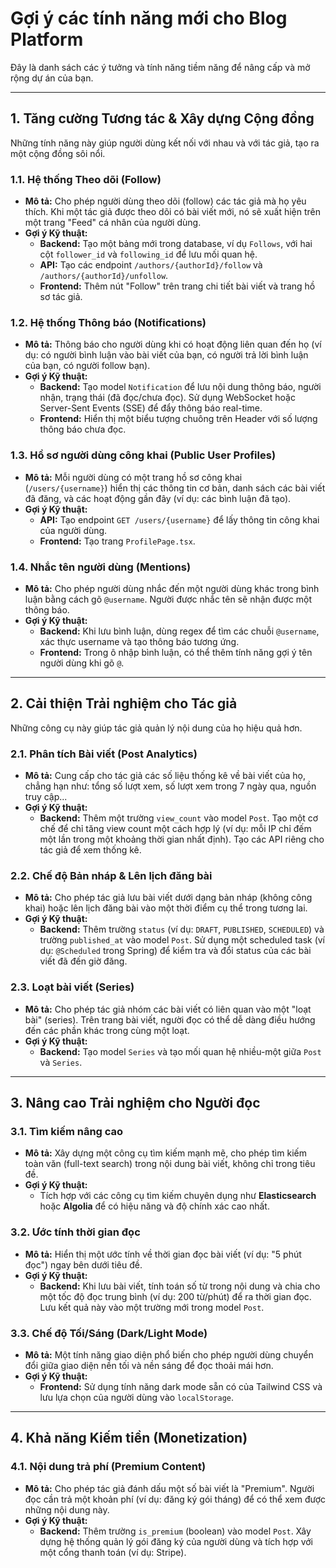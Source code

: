 # Gợi ý các tính năng mới cho Blog Platform

Đây là danh sách các ý tưởng và tính năng tiềm năng để nâng cấp và mở rộng dự án của bạn.

---

## 1. Tăng cường Tương tác & Xây dựng Cộng đồng

Những tính năng này giúp người dùng kết nối với nhau và với tác giả, tạo ra một cộng đồng sôi nổi.

### 1.1. Hệ thống Theo dõi (Follow)
-   **Mô tả:** Cho phép người dùng theo dõi (follow) các tác giả mà họ yêu thích. Khi một tác giả được theo dõi có bài viết mới, nó sẽ xuất hiện trên một trang "Feed" cá nhân của người dùng.
-   **Gợi ý Kỹ thuật:**
    -   **Backend:** Tạo một bảng mới trong database, ví dụ `Follows`, với hai cột `follower_id` và `following_id` để lưu mối quan hệ.
    -   **API:** Tạo các endpoint `/authors/{authorId}/follow` và `/authors/{authorId}/unfollow`.
    -   **Frontend:** Thêm nút "Follow" trên trang chi tiết bài viết và trang hồ sơ tác giả.

### 1.2. Hệ thống Thông báo (Notifications)
-   **Mô tả:** Thông báo cho người dùng khi có hoạt động liên quan đến họ (ví dụ: có người bình luận vào bài viết của bạn, có người trả lời bình luận của bạn, có người follow bạn).
-   **Gợi ý Kỹ thuật:**
    -   **Backend:** Tạo model `Notification` để lưu nội dung thông báo, người nhận, trạng thái (đã đọc/chưa đọc). Sử dụng WebSocket hoặc Server-Sent Events (SSE) để đẩy thông báo real-time.
    -   **Frontend:** Hiển thị một biểu tượng chuông trên Header với số lượng thông báo chưa đọc.

### 1.3. Hồ sơ người dùng công khai (Public User Profiles)
-   **Mô tả:** Mỗi người dùng có một trang hồ sơ công khai (`/users/{username}`) hiển thị các thông tin cơ bản, danh sách các bài viết đã đăng, và các hoạt động gần đây (ví dụ: các bình luận đã tạo).
-   **Gợi ý Kỹ thuật:**
    -   **API:** Tạo endpoint `GET /users/{username}` để lấy thông tin công khai của người dùng.
    -   **Frontend:** Tạo trang `ProfilePage.tsx`.

### 1.4. Nhắc tên người dùng (Mentions)
-   **Mô tả:** Cho phép người dùng nhắc đến một người dùng khác trong bình luận bằng cách gõ `@username`. Người được nhắc tên sẽ nhận được một thông báo.
-   **Gợi ý Kỹ thuật:**
    -   **Backend:** Khi lưu bình luận, dùng regex để tìm các chuỗi `@username`, xác thực username và tạo thông báo tương ứng.
    -   **Frontend:** Trong ô nhập bình luận, có thể thêm tính năng gợi ý tên người dùng khi gõ `@`.

---

## 2. Cải thiện Trải nghiệm cho Tác giả

Những công cụ này giúp tác giả quản lý nội dung của họ hiệu quả hơn.

### 2.1. Phân tích Bài viết (Post Analytics)
-   **Mô tả:** Cung cấp cho tác giả các số liệu thống kê về bài viết của họ, chẳng hạn như: tổng số lượt xem, số lượt xem trong 7 ngày qua, nguồn truy cập...
-   **Gợi ý Kỹ thuật:**
    -   **Backend:** Thêm một trường `view_count` vào model `Post`. Tạo một cơ chế để chỉ tăng view count một cách hợp lý (ví dụ: mỗi IP chỉ đếm một lần trong một khoảng thời gian nhất định). Tạo các API riêng cho tác giả để xem thống kê.

### 2.2. Chế độ Bản nháp & Lên lịch đăng bài
-   **Mô tả:** Cho phép tác giả lưu bài viết dưới dạng bản nháp (không công khai) hoặc lên lịch đăng bài vào một thời điểm cụ thể trong tương lai.
-   **Gợi ý Kỹ thuật:**
    -   **Backend:** Thêm trường `status` (ví dụ: `DRAFT`, `PUBLISHED`, `SCHEDULED`) và trường `published_at` vào model `Post`. Sử dụng một scheduled task (ví dụ: `@Scheduled` trong Spring) để kiểm tra và đổi status của các bài viết đã đến giờ đăng.

### 2.3. Loạt bài viết (Series)
-   **Mô tả:** Cho phép tác giả nhóm các bài viết có liên quan vào một "loạt bài" (series). Trên trang bài viết, người đọc có thể dễ dàng điều hướng đến các phần khác trong cùng một loạt.
-   **Gợi ý Kỹ thuật:**
    -   **Backend:** Tạo model `Series` và tạo mối quan hệ nhiều-một giữa `Post` và `Series`.

---

## 3. Nâng cao Trải nghiệm cho Người đọc

### 3.1. Tìm kiếm nâng cao
-   **Mô tả:** Xây dựng một công cụ tìm kiếm mạnh mẽ, cho phép tìm kiếm toàn văn (full-text search) trong nội dung bài viết, không chỉ trong tiêu đề.
-   **Gợi ý Kỹ thuật:**
    -   Tích hợp với các công cụ tìm kiếm chuyên dụng như **Elasticsearch** hoặc **Algolia** để có hiệu năng và độ chính xác cao nhất.

### 3.2. Ước tính thời gian đọc
-   **Mô tả:** Hiển thị một ước tính về thời gian đọc bài viết (ví dụ: "5 phút đọc") ngay bên dưới tiêu đề.
-   **Gợi ý Kỹ thuật:**
    -   **Backend:** Khi lưu bài viết, tính toán số từ trong nội dung và chia cho một tốc độ đọc trung bình (ví dụ: 200 từ/phút) để ra thời gian đọc. Lưu kết quả này vào một trường mới trong model `Post`.

### 3.3. Chế độ Tối/Sáng (Dark/Light Mode)
-   **Mô tả:** Một tính năng giao diện phổ biến cho phép người dùng chuyển đổi giữa giao diện nền tối và nền sáng để đọc thoải mái hơn.
-   **Gợi ý Kỹ thuật:**
    -   **Frontend:** Sử dụng tính năng dark mode sẵn có của Tailwind CSS và lưu lựa chọn của người dùng vào `localStorage`.

---

## 4. Khả năng Kiếm tiền (Monetization)

### 4.1. Nội dung trả phí (Premium Content)
-   **Mô tả:** Cho phép tác giả đánh dấu một số bài viết là "Premium". Người đọc cần trả một khoản phí (ví dụ: đăng ký gói tháng) để có thể xem được những nội dung này.
-   **Gợi ý Kỹ thuật:**
    -   **Backend:** Thêm trường `is_premium` (boolean) vào model `Post`. Xây dựng hệ thống quản lý gói đăng ký của người dùng và tích hợp với một cổng thanh toán (ví dụ: Stripe).
